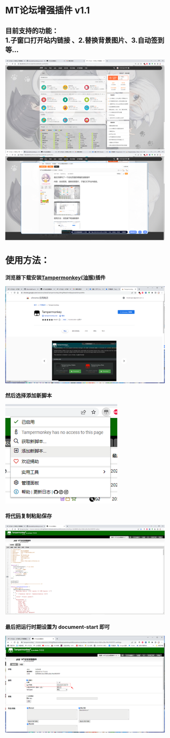 # MT论坛增强插件 v1.1

目前支持的功能：<br>
1.子窗口打开站内链接 、2.替换背景图片、3.自动签到等...
---
![Image text](https://github.com/cokkeijigen/bbsmtdefine/blob/main/image1.png)<br>
![Image text](https://github.com/cokkeijigen/bbsmtdefine/blob/main/image2.png)<br>
# 使用方法：
### 浏览器下载安装[Tampermonkey(油猴)](https://www.tampermonkey.net/)插件<br>
![Image text](https://github.com/cokkeijigen/bbsmtdefine/blob/main/image3.png)<br>
### 然后选择添加新脚本<br>
![Image text](https://github.com/cokkeijigen/bbsmtdefine/blob/main/image4.png)<br>
### 将[代码](https://github.com/cokkeijigen/bbsmtdefine/blob/main/mtbbs.js)复制粘贴保存<br>
![Image text](https://github.com/cokkeijigen/bbsmtdefine/blob/main/image6.png)<br>
### 最后把运行时期设置为 document-start 即可<br>
![Image text](https://github.com/cokkeijigen/bbsmtdefine/blob/main/image5.png)<br>
